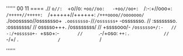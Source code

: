 ''''''
                                   00 
                                   11 
                                  ==== 
                                  .// 
                                 `o//: 
                                `+o//o: 
                               `+oo//oo:  
                               -+oo//oo+: 
                             `/:-:+//ooo+: 
                            `/+++++//+++++: 
                           `/++++++//++++++: 
                          `/+++oooo//ooooooo/`
                         ./ooosssso//osssssso+`
                        .oossssso-`//`/ossssss+`
                       -osssssso.  //  :ssssssso.
                      :osssssss/   //   osssso+++.
                     /ossssssss/   //   +ssssooo/-
                   `/ossssso+/:-   //   -:/+osssso+-
                  `+sso+:-`        //       `.-/+oso:
                 `++:.             //            `-/+/
                 .`                /                `/

''''''
